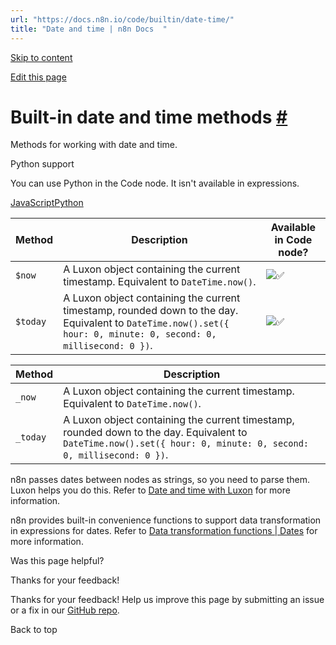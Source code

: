```yaml
---
url: "https://docs.n8n.io/code/builtin/date-time/"
title: "Date and time | n8n Docs  "
---
```


[Skip to content](https://docs.n8n.io/code/builtin/date-time/#built-in-date-and-time-methods)

[Edit this page](https://github.com/n8n-io/n8n-docs/edit/main/docs/code/builtin/date-time.md "Edit this page")

# Built-in date and time methods [\#](https://docs.n8n.io/code/builtin/date-time/\#built-in-date-and-time-methods "Permanent link")

Methods for working with date and time.

Python support

You can use Python in the Code node. It isn't available in expressions.

[JavaScript](https://docs.n8n.io/code/builtin/date-time/#__tabbed_1_1)[Python](https://docs.n8n.io/code/builtin/date-time/#__tabbed_1_2)

| Method | Description | Available in Code node? |
| --- | --- | --- |
| `$now` | A Luxon object containing the current timestamp. Equivalent to `DateTime.now()`. | ![✅](https://cdn.jsdelivr.net/gh/jdecked/twemoji@15.1.0/assets/svg/2705.svg) |
| `$today` | A Luxon object containing the current timestamp, rounded down to the day. Equivalent to `DateTime.now().set({ hour: 0, minute: 0, second: 0, millisecond: 0 })`. | ![✅](https://cdn.jsdelivr.net/gh/jdecked/twemoji@15.1.0/assets/svg/2705.svg) |

| Method | Description |
| --- | --- |
| `_now` | A Luxon object containing the current timestamp. Equivalent to `DateTime.now()`. |
| `_today` | A Luxon object containing the current timestamp, rounded down to the day. Equivalent to `DateTime.now().set({ hour: 0, minute: 0, second: 0, millisecond: 0 })`. |

n8n passes dates between nodes as strings, so you need to parse them. Luxon helps you do this. Refer to [Date and time with Luxon](https://docs.n8n.io/code/cookbook/luxon/) for more information.

n8n provides built-in convenience functions to support data transformation in expressions for dates. Refer to [Data transformation functions \| Dates](https://docs.n8n.io/code/builtin/data-transformation-functions/dates/) for more information.

Was this page helpful?






Thanks for your feedback!






Thanks for your feedback! Help us improve this page by submitting an issue or a fix in our [GitHub repo](https://github.com/n8n-io/n8n-docs).


Back to top